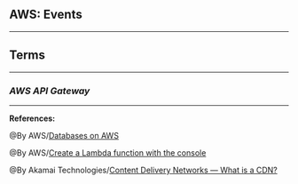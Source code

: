 ## **AWS: Events**




-----------------------------------------------


## **Terms**



-----------------------------------------------

### ***AWS API Gateway***


-------------------------------------------------------------



**References:**

@By AWS/[Databases on AWS](https://aws.amazon.com/products/databases/) 

@By AWS/[Create a Lambda function with the console](https://jayendrapatil.com/aws-sqs-standard-vs-fifo-queue/)

@By Akamai Technologies/[Content Delivery Networks — What is a CDN?](https://www.akamai.com/our-thinking/cdn/what-is-a-cdn)
